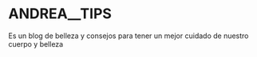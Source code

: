 # ANDREA__TIPS
Es un blog de belleza y consejos para tener un mejor cuidado de nuestro cuerpo y belleza
